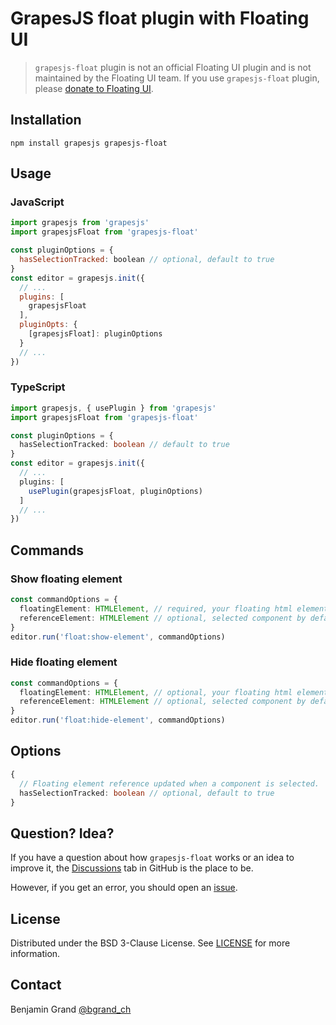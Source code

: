# GrapesJS float plugin with Floating UI

> `grapesjs-float` plugin is not an official Floating UI plugin and is not maintained by the Floating UI team. If you use `grapesjs-float` plugin, please [donate to Floating UI](https://opencollective.com/floating-ui).

## Installation

```shell
npm install grapesjs grapesjs-float
```

## Usage

### JavaScript

```js
import grapesjs from 'grapesjs'
import grapesjsFloat from 'grapesjs-float'

const pluginOptions = {
  hasSelectionTracked: boolean // optional, default to true
}
const editor = grapesjs.init({
  // ...
  plugins: [
    grapesjsFloat
  ],
  pluginOpts: {
    [grapesjsFloat]: pluginOptions
  }
  // ...
})
```

### TypeScript

```ts
import grapesjs, { usePlugin } from 'grapesjs'
import grapesjsFloat from 'grapesjs-float'

const pluginOptions = {
  hasSelectionTracked: boolean // default to true
}
const editor = grapesjs.init({
  // ...
  plugins: [
    usePlugin(grapesjsFloat, pluginOptions)
  ]
  // ...
})
```

## Commands

### Show floating element

```ts
const commandOptions = {
  floatingElement: HTMLElement, // required, your floating html element ("display: none;", v-show, etc.)
  referenceElement: HTMLElement // optional, selected component by default
}
editor.run('float:show-element', commandOptions)
```

### Hide floating element

```ts
const commandOptions = {
  floatingElement: HTMLElement, // optional, your floating html element ("display: none;", v-show, etc.)
  referenceElement: HTMLElement // optional, selected component by default
}
editor.run('float:hide-element', commandOptions)
```

## Options

```ts
{
  // Floating element reference updated when a component is selected.
  hasSelectionTracked: boolean // optional, default to true
}
```

## Question? Idea?

If you have a question about how `grapesjs-float` works or an idea to improve it, the [Discussions](https://github.com/bgrand-ch/grapesjs-float/discussions) tab in GitHub is the place to be.

However, if you get an error, you should open an [issue](https://github.com/bgrand-ch/grapesjs-float/issues).

## License

Distributed under the BSD 3-Clause License. See [LICENSE](https://github.com/bgrand-ch/grapesjs-float/blob/main/LICENSE.md) for more information.

## Contact

Benjamin Grand [@bgrand_ch](https://twitter.com/bgrand_ch)
